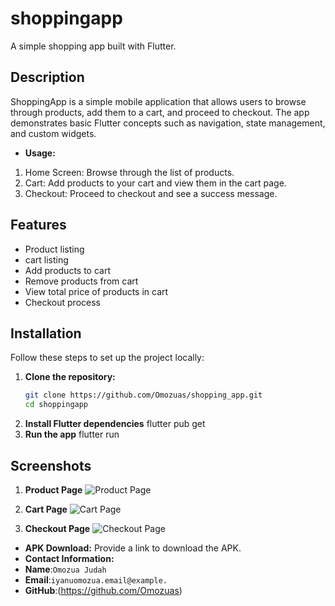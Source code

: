 # shoppingapp

A simple shopping app built with Flutter.

## Description

ShoppingApp is a simple mobile application that allows users to browse through products, add them to a cart, and proceed to checkout. The app demonstrates basic Flutter concepts such as navigation, state management, and custom widgets.

- **Usage:** 
1. Home Screen: Browse through the list of products.
2. Cart: Add products to your cart and view them in the cart page.
3. Checkout: Proceed to checkout and see a success message.

## Features
- Product listing
- cart listing
- Add products to cart
- Remove products from cart
- View total price of products in cart
- Checkout process

## Installation

Follow these steps to set up the project locally:

1. **Clone the repository:**
   ```sh
   git clone https://github.com/Omozuas/shopping_app.git
   cd shoppingapp
2. **Install Flutter dependencies**
   flutter pub get
3. **Run the app**
   flutter run


## Screenshots

1. **Product Page**
![Product Page](assets/screenshots/productPage.png)

2. **Cart Page**
![Cart Page](assets/screenshots/cartPage.png)

3. **Checkout Page**
![Checkout Page](assets/screenshots/checkoutScreen.png)

- **APK Download:** Provide a link to download the APK.
- **Contact Information:** 
- **Name**:`Omozua Judah ` 
- **Email**:`iyanuomozua.email@example.` 
- **GitHub**:(https://github.com/Omozuas)

